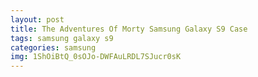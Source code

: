 ```yaml
---
layout: post
title: The Adventures Of Morty Samsung Galaxy S9 Case
tags: samsung galaxy s9
categories: samsung
img: 1ShOiBtQ_0sOJo-DWFAuLRDL7SJucr0sK
---
```

